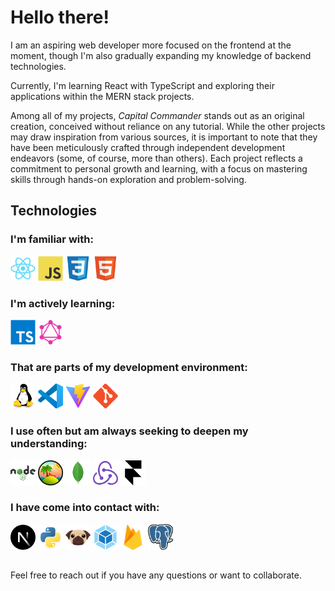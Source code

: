 # Hello there!

I am an aspiring web developer more focused on the frontend at the moment, though I'm also gradually expanding my knowledge of backend technologies.

Currently, I'm learning React with TypeScript and exploring their applications within the MERN stack projects.

Among all of my projects, _Capital Commander_ stands out as an original creation, conceived without reliance on any tutorial. While the other projects may draw inspiration from various sources, it is important to note that they have been meticulously crafted through independent development endeavors (some, of course, more than others). Each project reflects a commitment to personal growth and learning, with a focus on mastering skills through hands-on exploration and problem-solving.

## Technologies

### I'm familiar with:

<!-- - React, JavaScript, CSS, HTML -->

<a href="https://reactjs.dev/"><img src="https://raw.githubusercontent.com/Andrij-Kolomijec/Andrij-Kolomijec/604b2ee7b350738e7701386c41bac9c3cf6a3037/icons/react-original.svg" alt="React" width="40" title='React'/></a>
<a href="https://developer.mozilla.org/en-US/docs/Web/JavaScript"><img src="https://raw.githubusercontent.com/Andrij-Kolomijec/Andrij-Kolomijec/604b2ee7b350738e7701386c41bac9c3cf6a3037/icons/javascript-original.svg" alt="JavaScript" width="40" title='JavaScript'/></a>
<a href="https://developer.mozilla.org/en-US/docs/Web/CSS"><img src="https://raw.githubusercontent.com/Andrij-Kolomijec/Andrij-Kolomijec/604b2ee7b350738e7701386c41bac9c3cf6a3037/icons/css3-original.svg" alt="CSS" width="40" title='CSS'/></a>
<a href="https://developer.mozilla.org/en-US/docs/Web/HTML"><img src="https://raw.githubusercontent.com/Andrij-Kolomijec/Andrij-Kolomijec/604b2ee7b350738e7701386c41bac9c3cf6a3037/icons/html5-original.svg" alt="HTML" width="40" title='HTML'/></a>

### I'm actively learning:

<!-- - TypeScript, GraphQL-->

<a href="https://www.typescriptlang.org/"><img src="https://raw.githubusercontent.com/Andrij-Kolomijec/Andrij-Kolomijec/604b2ee7b350738e7701386c41bac9c3cf6a3037/icons/typescript-original.svg" alt="TypeScript" width="40" title='TypeScript'/></a>
<a href="https://graphql.org/"><img src="https://raw.githubusercontent.com/Andrij-Kolomijec/Andrij-Kolomijec/961af018f261b170a9c44609f79ce1bd2270acb6/icons/graphql.svg" alt="GraphQL" width="40" title='GraphQL'/></a>

### That are parts of my development environment:

<!-- - Linux, VS Code, Vite, Git -->

<a href="https://www.linux.org/"><img src="https://raw.githubusercontent.com/Andrij-Kolomijec/Andrij-Kolomijec/604b2ee7b350738e7701386c41bac9c3cf6a3037/icons/linux-original.svg" alt="Linux" width="40" title='Linux'/></a>
<a href="https://code.visualstudio.com/"><img src="https://raw.githubusercontent.com/Andrij-Kolomijec/Andrij-Kolomijec/604b2ee7b350738e7701386c41bac9c3cf6a3037/icons/vscode-original.svg" alt="VS Code" width="40" title='VS Code'/></a>
<a href="https://vitejs.dev/"><img src="https://raw.githubusercontent.com/Andrij-Kolomijec/Andrij-Kolomijec/604b2ee7b350738e7701386c41bac9c3cf6a3037/icons/vitejs-original.svg" alt="Vite" width="40" title='Vite'/></a>
<a href="https://git-scm.com/"><img src="https://raw.githubusercontent.com/Andrij-Kolomijec/Andrij-Kolomijec/604b2ee7b350738e7701386c41bac9c3cf6a3037/icons/git-original.svg" alt="Git" width="40" title='Git'/></a>

### I use often but am always seeking to deepen my understanding:

<!-- - Node.js (Express), Tanstack Query MongoDB (Mongoose), Redux (Redux Toolkit), Framer Motion-->

<a href="https://nodejs.org/"><img src="https://raw.githubusercontent.com/Andrij-Kolomijec/Andrij-Kolomijec/604b2ee7b350738e7701386c41bac9c3cf6a3037/icons/nodejs-original-wordmark.svg" alt="Node.js" width="40" title='Node.js (Express)'/></a>
<a href="https://tanstack.com/query/latest"><img src="https://raw.githubusercontent.com/Andrij-Kolomijec/Andrij-Kolomijec/824de903420d47094fd4a0b9c62a89b55bcfa45c/icons/tanstack-query.svg" alt="Tanstack Query" width="40" title='Tanstack/React Query'/></a>
<a href="https://www.mongodb.com/"><img src="https://raw.githubusercontent.com/Andrij-Kolomijec/Andrij-Kolomijec/604b2ee7b350738e7701386c41bac9c3cf6a3037/icons/mongodb-original.svg" alt="MongoDB" width="40" title='MongoDB (Mongoose)'/></a>
<a href="https://redux.js.org/"><img src="https://raw.githubusercontent.com/Andrij-Kolomijec/Andrij-Kolomijec/604b2ee7b350738e7701386c41bac9c3cf6a3037/icons/redux-original.svg" alt="Redux" width="40" title='Redux (Redux Toolkit)'/></a>
<a href="https://www.framer.com/motion/"><img src="https://raw.githubusercontent.com/Andrij-Kolomijec/Andrij-Kolomijec/6ca4ceef17e6be2489a55e2579476f24affd80b5/icons/framermotion-original.svg" alt="Framer Motion" width="40" title='Framer Motion'/></a>

### I have come into contact with:

<!-- - Next.js, Python, Pug, Webpack, Firebase, PostgreSQL -->

<a href="https://nextjs.org/"><img src="https://raw.githubusercontent.com/Andrij-Kolomijec/Andrij-Kolomijec/824de903420d47094fd4a0b9c62a89b55bcfa45c/icons/nextjs-original.svg" alt="Next.js" width="40" title='Next.js'/></a>
<a href="https://www.python.org/"><img src="https://raw.githubusercontent.com/Andrij-Kolomijec/Andrij-Kolomijec/604b2ee7b350738e7701386c41bac9c3cf6a3037/icons/python-original.svg" alt="Python" width="40" title='Python'/></a>
<a href="https://pugjs.org/"><img src="https://raw.githubusercontent.com/Andrij-Kolomijec/Andrij-Kolomijec/604b2ee7b350738e7701386c41bac9c3cf6a3037/icons/pug-original.svg" alt="Pug" width="40" title='Pug'/></a>
<a href="https://webpack.js.org/"><img src="https://raw.githubusercontent.com/Andrij-Kolomijec/Andrij-Kolomijec/604b2ee7b350738e7701386c41bac9c3cf6a3037/icons/webpack-original.svg" alt="Webpack" width="40" title='Webpack'/></a>
<a href="https://firebase.google.com/"><img src="https://raw.githubusercontent.com/Andrij-Kolomijec/Andrij-Kolomijec/604b2ee7b350738e7701386c41bac9c3cf6a3037/icons/firebase-original.svg" alt="Firebase" width="40" title='Firebase'/></a>
<a href="https://www.postgresql.org/"><img src="https://raw.githubusercontent.com/Andrij-Kolomijec/Andrij-Kolomijec/9e6cba4a302000fef6863abcedd1fb1d78e3be4f/icons/postgresql.svg" alt="PostgreSQL" width="40" title='PostgreSQL'/></a>

##

Feel free to reach out if you have any questions or want to collaborate.

<!--
**Andrij-Kolomijec/Andrij-Kolomijec** is a ✨ _special_ ✨ repository because its `README.md` (this file) appears on your GitHub profile.

Here are some ideas to get you started:

- 🔭 I’m currently working on ...
- 🌱 I’m currently learning ...
- 👯 I’m looking to collaborate on ...
- 🤔 I’m looking for help with ...
- 💬 Ask me about ...
- 📫 How to reach me: ...
- 😄 Pronouns: ...
- ⚡ Fun fact: ...
-->
